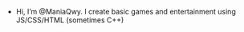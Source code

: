 - Hi, I’m @ManiaQwy. I create basic games and entertainment using JS/CSS/HTML (sometimes C++)

<!---
ManiaQwy/ManiaQwy is a ✨ special ✨ repository because its `README.md` (this file) appears on your GitHub profile.
You can click the Preview link to take a look at your changes.
--->
